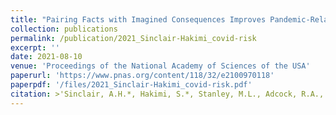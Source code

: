 ```yaml
---
title: "Pairing Facts with Imagined Consequences Improves Pandemic-Related Risk Perception"
collection: publications
permalink: /publication/2021_Sinclair-Hakimi_covid-risk
excerpt: ''
date: 2021-08-10
venue: 'Proceedings of the National Academy of Sciences of the USA'
paperurl: 'https://www.pnas.org/content/118/32/e2100970118'
paperpdf: '/files/2021_Sinclair-Hakimi_covid-risk.pdf'
citation: >'Sinclair, A.H.*, Hakimi, S.*, Stanley, M.L., Adcock, R.A., & Samanez-Larkin, G.R. (2021). Pairing Facts with Imagined Consequences Improves Pandemic-Related Risk Perception. Proc. Nat. Acad. Sci. USA, 118 (32) e2100970118. DOI: 10.1073/pnas.2100970118'
---
```

 
